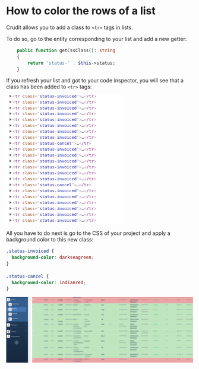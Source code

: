 # How to color the rows of a list

Crudit allows you to add a class to `<tr>` tags in lists.

To do so, go to the entity corresponding to your list and add a new getter:

```php
    public function getCssClass(): string
    {
        return 'status-' . $this->status;      
    }
```

If you refresh your list and got to your code inspector, you will see that a class has been added to `<tr>` tags:

![](img/tr_class.png)

All you have to do next is go to the CSS of your project and apply a background color to this new class:

```css
.status-invoiced {
  background-color: darkseagreen;
}

.status-cancel {
  background-color: indianred;
}
```

![](img/color_list.png)


